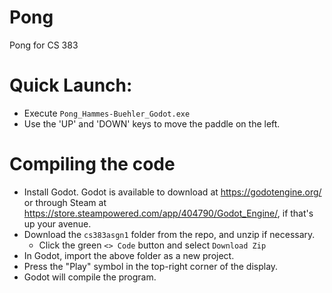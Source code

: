# Pong
 Pong for CS 383
# Quick Launch:
 - Execute `Pong_Hammes-Buehler_Godot.exe`
 - Use the 'UP' and 'DOWN' keys to move the paddle on the left.

# Compiling the code
 - Install Godot. Godot is available to download at https://godotengine.org/ or through Steam at https://store.steampowered.com/app/404790/Godot_Engine/, if that's up your avenue.
 - Download the `cs383asgn1` folder from the repo, and unzip if necessary.
   - Click the green `<> Code` button and select `Download Zip`
 - In Godot, import the above folder as a new project.
 - Press the "Play" symbol in the top-right corner of the display.
 - Godot will compile the program.
